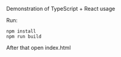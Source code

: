 Demonstration of TypeScript + React usage

Run:
```
npm install
npm run build
 ```
After that open index.html